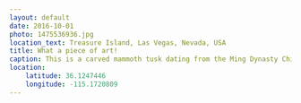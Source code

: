 ```yaml
---
layout: default
date: 2016-10-01
photo: 1475536936.jpg
location_text: Treasure Island, Las Vegas, Nevada, USA
title: What a piece of art!
caption: This is a carved mammoth tusk dating from the Ming Dynasty Chinese culture. Humans carved elephants, fish and pagodas, lilies, umbrellas, and then a million more little warriors. This is the most beautiful thing I had the chance to see in the US !
location:
    latitude: 36.1247446
    longitude: -115.1720809
---
```

